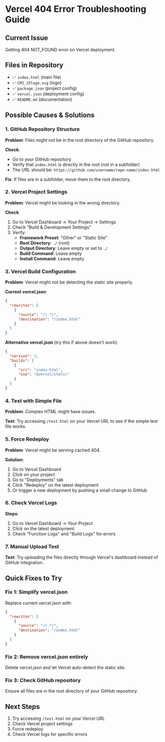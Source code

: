 # Vercel 404 Error Troubleshooting Guide

## Current Issue
Getting 404 NOT_FOUND error on Vercel deployment.

## Files in Repository
- ✅ `index.html` (main file)
- ✅ `CMI_25logo.svg` (logo)
- ✅ `package.json` (project config)
- ✅ `vercel.json` (deployment config)
- ✅ `README.md` (documentation)

## Possible Causes & Solutions

### 1. GitHub Repository Structure
**Problem**: Files might not be in the root directory of the GitHub repository.

**Check**: 
- Go to your GitHub repository
- Verify that `index.html` is directly in the root (not in a subfolder)
- The URL should be: `https://github.com/username/repo-name/index.html`

**Fix**: If files are in a subfolder, move them to the root directory.

### 2. Vercel Project Settings
**Problem**: Vercel might be looking in the wrong directory.

**Check**:
1. Go to Vercel Dashboard → Your Project → Settings
2. Check "Build & Development Settings"
3. Verify:
   - **Framework Preset**: "Other" or "Static Site"
   - **Root Directory**: `./` (root)
   - **Output Directory**: Leave empty or set to `./`
   - **Build Command**: Leave empty
   - **Install Command**: Leave empty

### 3. Vercel Build Configuration
**Problem**: Vercel might not be detecting the static site properly.

**Current vercel.json**:
```json
{
  "rewrites": [
    {
      "source": "/(.*)",
      "destination": "/index.html"
    }
  ]
}
```

**Alternative vercel.json** (try this if above doesn't work):
```json
{
  "version": 2,
  "builds": [
    {
      "src": "index.html",
      "use": "@vercel/static"
    }
  ]
}
```

### 4. Test with Simple File
**Problem**: Complex HTML might have issues.

**Test**: Try accessing `/test.html` on your Vercel URL to see if the simple test file works.

### 5. Force Redeploy
**Problem**: Vercel might be serving cached 404.

**Solution**:
1. Go to Vercel Dashboard
2. Click on your project
3. Go to "Deployments" tab
4. Click "Redeploy" on the latest deployment
5. Or trigger a new deployment by pushing a small change to GitHub

### 6. Check Vercel Logs
**Steps**:
1. Go to Vercel Dashboard → Your Project
2. Click on the latest deployment
3. Check "Function Logs" and "Build Logs" for errors

### 7. Manual Upload Test
**Test**: Try uploading the files directly through Vercel's dashboard instead of GitHub integration.

## Quick Fixes to Try

### Fix 1: Simplify vercel.json
Replace current vercel.json with:
```json
{
  "rewrites": [
    {
      "source": "/(.*)",
      "destination": "/index.html"
    }
  ]
}
```

### Fix 2: Remove vercel.json entirely
Delete vercel.json and let Vercel auto-detect the static site.

### Fix 3: Check GitHub repository
Ensure all files are in the root directory of your GitHub repository.

## Next Steps
1. Try accessing `/test.html` on your Vercel URL
2. Check Vercel project settings
3. Force redeploy
4. Check Vercel logs for specific errors
